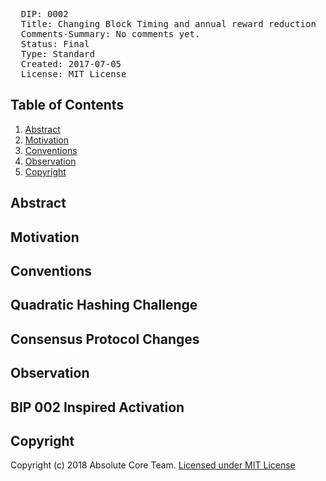 <pre>
  DIP: 0002
  Title: Changing Block Timing and annual reward reduction
  Comments-Summary: No comments yet.
  Status: Final
  Type: Standard
  Created: 2017-07-05
  License: MIT License
</pre>

## Table of Contents

1.  [Abstract](#abstract)
2.  [Motivation](#motivation)
3.  [Conventions](#conventions)
4.  [Observation](#observation)
5. [Copyright](#copyright)

## Abstract



## Motivation



## Conventions


## Quadratic Hashing Challenge



## Consensus Protocol Changes



## Observation

## BIP 002 Inspired Activation



## Copyright

Copyright (c) 2018 Absolute Core Team.  [Licensed under MIT License](https://opensource.org/licenses/MIT)